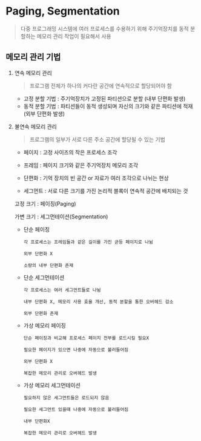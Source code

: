 # Paging, Segmentation

> 다중 프로그래밍 시스템에 여러 프로세스를 수용하기 위해 주기억장치를 동적 분할하는 메모리 관리 작업이 필요해서 사용

## 메모리 관리 기법

1. 연속 메모리 관리

   > 프로그램 전체가 하나의 커다란 공간에 연속적으로 할당되어야 함

   - 고정 분할 기법 : 주기억장치가 고정된 파티션으로 분할 (내부 단편화 발생)
   - 동적 분할 기법 : 파티션들이 동적 생성되며 자신의 크기와 같은 파티션에 적재 (외부 단편화 발생)

2. 불연속 메모리 관리

   > 프로그램의 일부가 서로 다른 주소 공간에 할당될 수 있는 기법

   - 페이지 : 고정 사이즈의 작은 프로세스 조각

   - 프레임 : 페이지 크기와 같은 주기억장치 메모리 조각

   - 단편화 : 기억 장치의 빈 공간 or 자료가 여러 조각으로 나뉘는 현상

   - 세그먼트 : 서로 다른 크기를 가진 논리적 블록이 연속적 공간에 배치되는 것

   고정 크기 : 페이징(Paging)

   가변 크기 : 세그먼테이션(Segmentation)

   - 단순 페이징

     ```
     각 프로세스는 프레임들과 같은 길이를 가진 균등 페이지로 나뉨

     외부 단편화 X

     소량의 내부 단편화 존재
     ```

   - 단순 세그먼테이션

     ```
     각 프로세스는 여러 세그먼트들로 나뉨

     내부 단편화 X, 메모리 사용 효율 개선, 동적 분할을 통한 오버헤드 감소

     외부 단편화 존재
     ```

   - 가상 메모리 페이징

     ```
     단순 페이징과 비교해 프로세스 페이지 전부를 로드시킬 필요X

     필요한 페이지가 있으면 나중에 자동으로 불러들어짐

     외부 단편화 X

     복잡한 메모리 관리로 오버헤드 발생
     ```

   - 가상 메모리 세그먼테이션

     ```
     필요하지 않은 세그먼트들은 로드되지 않음

     필요한 세그먼트 있을때 나중에 자동으로 불러들어짐

     내부 단편화X

     복잡한 메모리 관리로 오버헤드 발생
     ```
